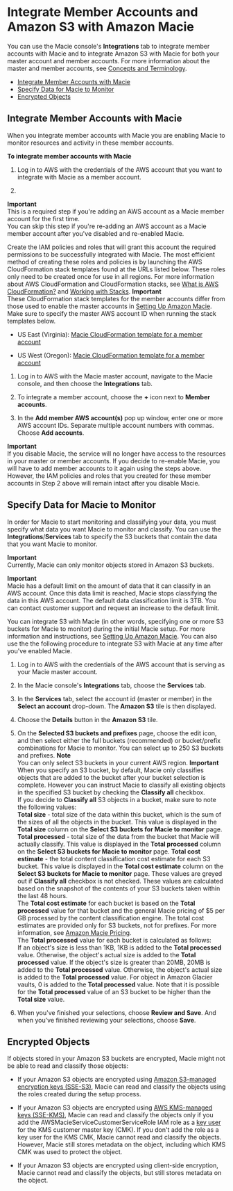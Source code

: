 # Integrate Member Accounts and Amazon S3 with Amazon Macie<a name="macie-integration"></a>

You can use the Macie console's **Integrations** tab to integrate member accounts with Macie and to integrate Amazon S3 with Macie for both your master account and member accounts\. For more information about the master and member accounts, see [Concepts and Terminology](macie-concepts.md)\.


+ [Integrate Member Accounts with Macie](#macie-integration-member)
+ [Specify Data for Macie to Monitor](#macie-integration-services)
+ [Encrypted Objects](#macie-encrypted-objects)

## Integrate Member Accounts with Macie<a name="macie-integration-member"></a>

When you integrate member accounts with Macie you are enabling Macie to monitor resources and activity in these member accounts\. 

**To integrate member accounts with Macie**

1. Log in to AWS with the credentials of the AWS account that you want to integrate with Macie as a member account\.

1. 
**Important**  
This is a required step if you're adding an AWS account as a Macie member account for the first time\.  
You can skip this step if you're re\-adding an AWS account as a Macie member account after you've disabled and re\-enabled Macie\.

   Create the IAM policies and roles that will grant this account the required permissions to be successfully integrated with Macie\. The most efficient method of creating these roles and policies is by launching the AWS CloudFormation stack templates found at the URLs listed below\. These roles only need to be created once for use in all regions\. For more information about AWS CloudFormation and CloudFormation stacks, see [What is AWS CloudFormation?](http://docs.aws.amazon.com/AWSCloudFormation/latest/UserGuide/Welcome.html) and [Working with Stacks](http://docs.aws.amazon.com/AWSCloudFormation/latest/UserGuide/stacks.html)\. 
**Important**  
These CloudFormation stack templates for the member accounts differ from those used to enable the master accounts in [Setting Up Amazon Macie](macie-setting-up.md)\. Make sure to specify the master AWS account ID when running the stack templates below\.

   + US East \(Virginia\): [Macie CloudFormation template for a member account](https://console.aws.amazon.com/cloudformation/home?region=us-east-1#/stacks/new?stackName=MacieServiceRolesMembers&templateURL=https://s3.amazonaws.com/us-east-1.macie-redirection/cfntemplates/MacieServiceRolesMember.template)

   + US West \(Oregon\): [Macie CloudFormation template for a member account](https://console.aws.amazon.com/cloudformation/home?region=us-west-2#/stacks/new?stackName=MacieServiceRolesMember&templateURL=https://s3-us-west-2.amazonaws.com/us-west-2.macie-redirection/cfntemplates/MacieServiceRolesMember.template)

1. Log in to AWS with the Macie master account, navigate to the Macie console, and then choose the **Integrations** tab\.

1. To integrate a member account, choose the **\+** icon next to **Member accounts**\.

1. In the **Add member AWS account\(s\)** pop up window, enter one or more AWS account IDs\. Separate multiple account numbers with commas\. Choose **Add accounts**\.

**Important**  
If you disable Macie, the service will no longer have access to the resources in your master or member accounts\. If you decide to re\-enable Macie, you will have to add member accounts to it again using the steps above\. However, the IAM policies and roles that you created for these member accounts in Step 2 above will remain intact after you disable Macie\.

## Specify Data for Macie to Monitor<a name="macie-integration-services"></a>

In order for Macie to start monitoring and classifying your data, you must specify what data you want Macie to monitor and classify\. You can use the **Integrations**/**Services** tab to specify the S3 buckets that contain the data that you want Macie to monitor\. 

**Important**  
Currently, Macie can only monitor objects stored in Amazon S3 buckets\.

**Important**  
Macie has a default limit on the amount of data that it can classify in an AWS account\. Once this data limit is reached, Macie stops classifying the data in this AWS account\. The default data classification limit is 3TB\. You can contact customer support and request an increase to the default limit\. 

You can integrate S3 with Macie \(in other words, specifying one or more S3 buckets for Macie to monitor\) during the initial Macie setup\. For more information and instructions, see [Setting Up Amazon Macie](macie-setting-up.md)\. You can also use the the following procedure to integrate S3 with Macie at any time after you've enabled Macie\.

1. Log in to AWS with the credentials of the AWS account that is serving as your Macie master account\.

1. In the Macie console's **Integrations** tab, choose the **Services** tab\. 

1. In the **Services** tab, select the account id \(master or member\) in the **Select an account** drop\-down\. The **Amazon S3** tile is then displayed\.

1. Choose the **Details** button in the **Amazon S3** tile\.

1. On the **Selected S3 buckets and prefixes** page, choose the edit icon, and then select either the full buckets \(recommended\) or bucket/prefix combinations for Macie to monitor\. You can select up to 250 S3 buckets and prefixes\. 
**Note**  
You can only select S3 buckets in your current AWS region\.
**Important**  
When you specify an S3 bucket, by default, Macie only classifies objects that are added to the bucket after your bucket selection is complete\. However you can instruct Macie to classify all existing objects in the specified S3 bucket by checking the **Classify all** checkbox\.   
If you decide to **Classify all** S3 objects in a bucket, make sure to note the following values:  
**Total size** \- total size of the data within this bucket, which is the sum of the sizes of all the objects in the bucket\. This value is displayed in the **Total size** column on the **Select S3 buckets for Macie to monitor** page\. 
**Total processed** \- total size of the data from the bucket that Macie will actually classify\. This value is displayed in the **Total processed** column on the **Select S3 buckets for Macie to monitor** page\. 
**Total cost estimate** \- the total content classification cost estimate for each S3 bucket\. This value is displayed in the **Total cost estimate** column on the **Select S3 buckets for Macie to monitor** page\. 
These values are greyed out if **Classify all** checkbox is not checked\. These values are calculated based on the snapshot of the contents of your S3 buckets taken within the last 48 hours\.  
The **Total cost estimate** for each bucket is based on the **Total processed** value for that bucket and the general Macie pricing of $5 per GB processed by the content classification engine\. The total cost estimates are provided only for S3 buckets, not for prefixes\. For more information, see [Amazon Macie Pricing](https://aws.amazon.com/macie/pricing/)\.   
The **Total processed** value for each bucket is calculated as follows:  
If an object's size is less than 1KB, 1KB is added to the **Total processed** value\. Otherwise, the object's actual size is added to the **Total processed** value\.
If the object's size is greater than 20MB, 20MB is added to the **Total processed** value\. Otherwise, the object's actual size is added to the **Total processed** value\.
For object in Amazon Glacier vaults, 0 is added to the **Total processed** value\.
Note that it is possible for the **Total processed** value of an S3 bucket to be higher than the **Total size** value\.

1. When you've finished your selections, choose **Review and Save**\. And when you've finished reviewing your selections, choose **Save**\.

## Encrypted Objects<a name="macie-encrypted-objects"></a>

If objects stored in your Amazon S3 buckets are encrypted, Macie might not be able to read and classify those objects: 

+ If your Amazon S3 objects are encrypted using [Amazon S3\-managed encryption keys \(SSE\-S3\)](http://docs.aws.amazon.com/AmazonS3/latest/dev/UsingServerSideEncryption.html), Macie can read and classify the objects using the roles created during the setup process\.

+ If your Amazon S3 objects are encrypted using [AWS KMS\-managed keys \(SSE\-KMS\)](http://docs.aws.amazon.com/AmazonS3/latest/dev/UsingKMSEncryption.html), Macie can read and classify the objects only if you add the AWSMacieServiceCustomerServiceRole IAM role as a [key user](https://docs.aws.amazon.com/kms/latest/developerguide/key-policies.html#key-policy-default-allow-users) for the KMS customer master key \(CMK\)\. If you don't add the role as a key user for the KMS CMK, Macie cannot read and classify the objects\. However, Macie still stores metadata on the object, including which KMS CMK was used to protect the object\.

+ If your Amazon S3 objects are encrypted using client\-side encryption, Macie cannot read and classify the objects, but still stores metadata on the object\.